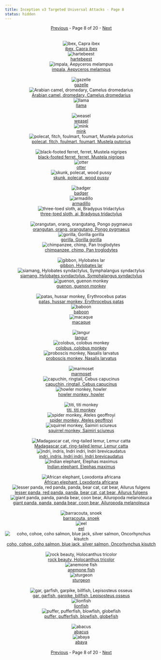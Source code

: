 ```yaml
---
title: Inception v3 Targeted Universal Attacks - Page 8
status: hidden
---
```

<center><a href="inception-v3-targeted-universal-attacks-page-7.html">Previous</a> - Page 8 of 20 - <a href="inception-v3-targeted-universal-attacks-page-9.html">Next</a></center>
<br /><br /><div class="row">
<div id=350 class="col-md-4"><center>
<img src="/images/incv3_univ/350.png" alt="ibex, Capra ibex"" /><br />
<a href="#350">ibex, Capra ibex</a></center></div>
<div id=351 class="col-md-4"><center>
<img src="/images/incv3_univ/351.png" alt="hartebeest"" /><br />
<a href="#351">hartebeest</a></center></div>
<div id=352 class="col-md-4"><center>
<img src="/images/incv3_univ/352.png" alt="impala, Aepyceros melampus"" /><br />
<a href="#352">impala, Aepyceros melampus</a></center></div>
</div><br />
<div class="row">
<div id=353 class="col-md-4"><center>
<img src="/images/incv3_univ/353.png" alt="gazelle"" /><br />
<a href="#353">gazelle</a></center></div>
<div id=354 class="col-md-4"><center>
<img src="/images/incv3_univ/354.png" alt="Arabian camel, dromedary, Camelus dromedarius"" /><br />
<a href="#354">Arabian camel, dromedary, Camelus dromedarius</a></center></div>
<div id=355 class="col-md-4"><center>
<img src="/images/incv3_univ/355.png" alt="llama"" /><br />
<a href="#355">llama</a></center></div>
</div><br />
<div class="row">
<div id=356 class="col-md-4"><center>
<img src="/images/incv3_univ/356.png" alt="weasel"" /><br />
<a href="#356">weasel</a></center></div>
<div id=357 class="col-md-4"><center>
<img src="/images/incv3_univ/357.png" alt="mink"" /><br />
<a href="#357">mink</a></center></div>
<div id=358 class="col-md-4"><center>
<img src="/images/incv3_univ/358.png" alt="polecat, fitch, foulmart, foumart, Mustela putorius"" /><br />
<a href="#358">polecat, fitch, foulmart, foumart, Mustela putorius</a></center></div>
</div><br />
<div class="row">
<div id=359 class="col-md-4"><center>
<img src="/images/incv3_univ/359.png" alt="black-footed ferret, ferret, Mustela nigripes"" /><br />
<a href="#359">black-footed ferret, ferret, Mustela nigripes</a></center></div>
<div id=360 class="col-md-4"><center>
<img src="/images/incv3_univ/360.png" alt="otter"" /><br />
<a href="#360">otter</a></center></div>
<div id=361 class="col-md-4"><center>
<img src="/images/incv3_univ/361.png" alt="skunk, polecat, wood pussy"" /><br />
<a href="#361">skunk, polecat, wood pussy</a></center></div>
</div><br />
<div class="row">
<div id=362 class="col-md-4"><center>
<img src="/images/incv3_univ/362.png" alt="badger"" /><br />
<a href="#362">badger</a></center></div>
<div id=363 class="col-md-4"><center>
<img src="/images/incv3_univ/363.png" alt="armadillo"" /><br />
<a href="#363">armadillo</a></center></div>
<div id=364 class="col-md-4"><center>
<img src="/images/incv3_univ/364.png" alt="three-toed sloth, ai, Bradypus tridactylus"" /><br />
<a href="#364">three-toed sloth, ai, Bradypus tridactylus</a></center></div>
</div><br />
<div class="row">
<div id=365 class="col-md-4"><center>
<img src="/images/incv3_univ/365.png" alt="orangutan, orang, orangutang, Pongo pygmaeus"" /><br />
<a href="#365">orangutan, orang, orangutang, Pongo pygmaeus</a></center></div>
<div id=366 class="col-md-4"><center>
<img src="/images/incv3_univ/366.png" alt="gorilla, Gorilla gorilla"" /><br />
<a href="#366">gorilla, Gorilla gorilla</a></center></div>
<div id=367 class="col-md-4"><center>
<img src="/images/incv3_univ/367.png" alt="chimpanzee, chimp, Pan troglodytes"" /><br />
<a href="#367">chimpanzee, chimp, Pan troglodytes</a></center></div>
</div><br />
<div class="row">
<div id=368 class="col-md-4"><center>
<img src="/images/incv3_univ/368.png" alt="gibbon, Hylobates lar"" /><br />
<a href="#368">gibbon, Hylobates lar</a></center></div>
<div id=369 class="col-md-4"><center>
<img src="/images/incv3_univ/369.png" alt="siamang, Hylobates syndactylus, Symphalangus syndactylus"" /><br />
<a href="#369">siamang, Hylobates syndactylus, Symphalangus syndactylus</a></center></div>
<div id=370 class="col-md-4"><center>
<img src="/images/incv3_univ/370.png" alt="guenon, guenon monkey"" /><br />
<a href="#370">guenon, guenon monkey</a></center></div>
</div><br />
<div class="row">
<div id=371 class="col-md-4"><center>
<img src="/images/incv3_univ/371.png" alt="patas, hussar monkey, Erythrocebus patas"" /><br />
<a href="#371">patas, hussar monkey, Erythrocebus patas</a></center></div>
<div id=372 class="col-md-4"><center>
<img src="/images/incv3_univ/372.png" alt="baboon"" /><br />
<a href="#372">baboon</a></center></div>
<div id=373 class="col-md-4"><center>
<img src="/images/incv3_univ/373.png" alt="macaque"" /><br />
<a href="#373">macaque</a></center></div>
</div><br />
<div class="row">
<div id=374 class="col-md-4"><center>
<img src="/images/incv3_univ/374.png" alt="langur"" /><br />
<a href="#374">langur</a></center></div>
<div id=375 class="col-md-4"><center>
<img src="/images/incv3_univ/375.png" alt="colobus, colobus monkey"" /><br />
<a href="#375">colobus, colobus monkey</a></center></div>
<div id=376 class="col-md-4"><center>
<img src="/images/incv3_univ/376.png" alt="proboscis monkey, Nasalis larvatus"" /><br />
<a href="#376">proboscis monkey, Nasalis larvatus</a></center></div>
</div><br />
<div class="row">
<div id=377 class="col-md-4"><center>
<img src="/images/incv3_univ/377.png" alt="marmoset"" /><br />
<a href="#377">marmoset</a></center></div>
<div id=378 class="col-md-4"><center>
<img src="/images/incv3_univ/378.png" alt="capuchin, ringtail, Cebus capucinus"" /><br />
<a href="#378">capuchin, ringtail, Cebus capucinus</a></center></div>
<div id=379 class="col-md-4"><center>
<img src="/images/incv3_univ/379.png" alt="howler monkey, howler"" /><br />
<a href="#379">howler monkey, howler</a></center></div>
</div><br />
<div class="row">
<div id=380 class="col-md-4"><center>
<img src="/images/incv3_univ/380.png" alt="titi, titi monkey"" /><br />
<a href="#380">titi, titi monkey</a></center></div>
<div id=381 class="col-md-4"><center>
<img src="/images/incv3_univ/381.png" alt="spider monkey, Ateles geoffroyi"" /><br />
<a href="#381">spider monkey, Ateles geoffroyi</a></center></div>
<div id=382 class="col-md-4"><center>
<img src="/images/incv3_univ/382.png" alt="squirrel monkey, Saimiri sciureus"" /><br />
<a href="#382">squirrel monkey, Saimiri sciureus</a></center></div>
</div><br />
<div class="row">
<div id=383 class="col-md-4"><center>
<img src="/images/incv3_univ/383.png" alt="Madagascar cat, ring-tailed lemur, Lemur catta"" /><br />
<a href="#383">Madagascar cat, ring-tailed lemur, Lemur catta</a></center></div>
<div id=384 class="col-md-4"><center>
<img src="/images/incv3_univ/384.png" alt="indri, indris, Indri indri, Indri brevicaudatus"" /><br />
<a href="#384">indri, indris, Indri indri, Indri brevicaudatus</a></center></div>
<div id=385 class="col-md-4"><center>
<img src="/images/incv3_univ/385.png" alt="Indian elephant, Elephas maximus"" /><br />
<a href="#385">Indian elephant, Elephas maximus</a></center></div>
</div><br />
<div class="row">
<div id=386 class="col-md-4"><center>
<img src="/images/incv3_univ/386.png" alt="African elephant, Loxodonta africana"" /><br />
<a href="#386">African elephant, Loxodonta africana</a></center></div>
<div id=387 class="col-md-4"><center>
<img src="/images/incv3_univ/387.png" alt="lesser panda, red panda, panda, bear cat, cat bear, Ailurus fulgens"" /><br />
<a href="#387">lesser panda, red panda, panda, bear cat, cat bear, Ailurus fulgens</a></center></div>
<div id=388 class="col-md-4"><center>
<img src="/images/incv3_univ/388.png" alt="giant panda, panda, panda bear, coon bear, Ailuropoda melanoleuca"" /><br />
<a href="#388">giant panda, panda, panda bear, coon bear, Ailuropoda melanoleuca</a></center></div>
</div><br />
<div class="row">
<div id=389 class="col-md-4"><center>
<img src="/images/incv3_univ/389.png" alt="barracouta, snoek"" /><br />
<a href="#389">barracouta, snoek</a></center></div>
<div id=390 class="col-md-4"><center>
<img src="/images/incv3_univ/390.png" alt="eel"" /><br />
<a href="#390">eel</a></center></div>
<div id=391 class="col-md-4"><center>
<img src="/images/incv3_univ/391.png" alt="coho, cohoe, coho salmon, blue jack, silver salmon, Oncorhynchus kisutch"" /><br />
<a href="#391">coho, cohoe, coho salmon, blue jack, silver salmon, Oncorhynchus kisutch</a></center></div>
</div><br />
<div class="row">
<div id=392 class="col-md-4"><center>
<img src="/images/incv3_univ/392.png" alt="rock beauty, Holocanthus tricolor"" /><br />
<a href="#392">rock beauty, Holocanthus tricolor</a></center></div>
<div id=393 class="col-md-4"><center>
<img src="/images/incv3_univ/393.png" alt="anemone fish"" /><br />
<a href="#393">anemone fish</a></center></div>
<div id=394 class="col-md-4"><center>
<img src="/images/incv3_univ/394.png" alt="sturgeon"" /><br />
<a href="#394">sturgeon</a></center></div>
</div><br />
<div class="row">
<div id=395 class="col-md-4"><center>
<img src="/images/incv3_univ/395.png" alt="gar, garfish, garpike, billfish, Lepisosteus osseus"" /><br />
<a href="#395">gar, garfish, garpike, billfish, Lepisosteus osseus</a></center></div>
<div id=396 class="col-md-4"><center>
<img src="/images/incv3_univ/396.png" alt="lionfish"" /><br />
<a href="#396">lionfish</a></center></div>
<div id=397 class="col-md-4"><center>
<img src="/images/incv3_univ/397.png" alt="puffer, pufferfish, blowfish, globefish"" /><br />
<a href="#397">puffer, pufferfish, blowfish, globefish</a></center></div>
</div><br />
<div class="row">
<div id=398 class="col-md-4"><center>
<img src="/images/incv3_univ/398.png" alt="abacus"" /><br />
<a href="#398">abacus</a></center></div>
<div id=399 class="col-md-4"><center>
<img src="/images/incv3_univ/399.png" alt="abaya"" /><br />
<a href="#399">abaya</a></center></div>
</div><br />
<center><a href="inception-v3-targeted-universal-attacks-page-7.html">Previous</a> - Page 8 of 20 - <a href="inception-v3-targeted-universal-attacks-page-9.html">Next</a></center>
